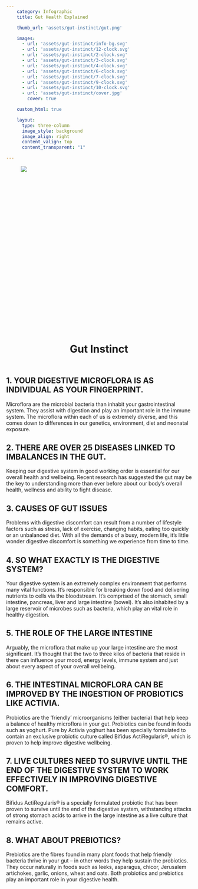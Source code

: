 ```yaml
---
    category: Infographic
    title: Gut Health Explained

    thumb_url: 'assets/gut-instinct/gut.png'

    images:
      - url: 'assets/gut-instinct/info-bg.svg'
      - url: 'assets/gut-instinct/12-clock.svg'
      - url: 'assets/gut-instinct/2-clock.svg'
      - url: 'assets/gut-instinct/3-clock.svg'
      - url: 'assets/gut-instinct/4-clock.svg'
      - url: 'assets/gut-instinct/6-clock.svg'
      - url: 'assets/gut-instinct/7-clock.svg'
      - url: 'assets/gut-instinct/9-clock.svg'
      - url: 'assets/gut-instinct/10-clock.svg'
      - url: 'assets/gut-instinct/cover.jpg'
        cover: true

    custom_html: true

    layout:
      type: three-column
      image_style: background
      image_align: right
      content_valign: top
      content_transparent: "1"

---
```


<div class="gut">
  <figure class="image">
    <img class="bg" src="assets/gut-instinct/info-bg.svg" data-media-id="images:1" data-original>
    <a href="#item1" data-overlay='false' data-app-view="layer" data-media-id="images:2" data-background-image="true" data-original></a>
    <a href="#item2" data-overlay='false' data-app-view="layer" data-media-id="images:3" data-background-image="true" data-original></a>
    <a href="#item3" data-overlay='false' data-app-view="layer" data-media-id="images:4" data-background-image="true" data-original></a>
    <a href="#item4" data-overlay='false' data-app-view="layer" data-media-id="images:5" data-background-image="true" data-original></a>
    <a href="#item5" data-overlay='false' data-app-view="layer" data-media-id="images:6" data-background-image="true" data-original></a>
    <a href="#item6" data-overlay='false' data-app-view="layer" data-media-id="images:7" data-background-image="true" data-original></a>
    <a href="#item7" data-overlay='false' data-app-view="layer" data-media-id="images:8" data-background-image="true" data-original></a>
    <a href="#item8" data-hint="Click to learn more" data-overlay='false' data-app-view="layer" data-media-id="images:9" data-background-image="true" data-original class="hint--top hint--always"></a>
    <div class="aspect-ratio" style="padding-bottom: 100%;"></div>
  </figure>
</div>

<figure class="cover-area image" style="background-image: url({{cover.url}})"></figure>
<div class="content">
  <header>
    <div class="wrapper">
      <h1 class="title">Gut Instinct</h1>
    </div>
  </header>

  <article id="item1" class="page stack">
    <div class="content">
      <h2>1. YOUR DIGESTIVE MICROFLORA IS AS INDIVIDUAL AS YOUR FINGERPRINT.</h2>
      <p>Microflora are the microbial bacteria than inhabit your gastrointestinal system. They assist with digestion and play an important role in the immune system. The microflora within each of us is extremely diverse, and this comes down to differences in our genetics, environment, diet and neonatal exposure.</p>
    </div>
  </article>
  <article id="item2" class="page stack">
    <div class="content">
      <h2>2. THERE ARE OVER 25 DISEASES LINKED TO IMBALANCES IN THE GUT.</h2>
      <p>Keeping our digestive system in good working order is essential for our overall health and wellbeing. Recent research has suggested the gut may be the key to understanding more than ever before about our body’s overall health, wellness and ability to fight disease.</p>
    </div>
  </article>
  <article id="item3" class="page stack">
    <div class="content">
      <h2>3. CAUSES OF GUT ISSUES</h2>
      <p>Problems with digestive discomfort can result from a number of lifestyle factors such as stress, lack of exercise, changing habits, eating too quickly or an unbalanced diet. With all the demands of a busy, modern life, it’s little wonder digestive discomfort is something we experience from time to time.</p>
    </div>
  </article>
  <article id="item4" class="page stack">
    <div class="content">
      <h2>4. SO WHAT EXACTLY IS THE DIGESTIVE SYSTEM?</h2>
      <p>Your digestive system is an extremely complex environment that performs many vital functions. It’s responsible for breaking down food and delivering nutrients to cells via the bloodstream. It’s comprised of the stomach, small intestine, pancreas, liver and large intestine (bowel). It’s also inhabited by a large reservoir of microbes such as bacteria, which play an vital role in healthy digestion.</p>
    </div>
  </article>
  <article id="item5" class="page stack">
    <div class="content">
      <h2>5. THE ROLE OF THE LARGE INTESTINE</h2>
      <p>Arguably, the microflora that make up your large intestine are the most significant. It’s thought that the two to three kilos of bacteria that reside in there can influence your mood, energy levels, immune system and just about every aspect of your overall wellbeing.</p>
    </div>
  </article>
  <article id="item6" class="page stack">
    <div class="content">
      <h2>6. THE INTESTINAL MICROFLORA CAN BE IMPROVED BY THE INGESTION OF PROBIOTICS LIKE ACTIVIA.</h2>
      <p>Probiotics are the ‘friendly’ microorganisms (either bacteria) that help keep a balance of healthy microflora in your gut. Probiotics can be found in foods such as yoghurt. Pure by Activia yoghurt has been specially formulated to contain an exclusive probiotic culture called Bifidus ActiRegularis®, which is proven to help improve digestive wellbeing.</p>
    </div>
  </article>
  <article id="item7" class="page stack">
    <div class="content">
      <h2>7. LIVE CULTURES NEED TO SURVIVE UNTIL THE END OF THE DIGESTIVE SYSTEM TO WORK EFFECTIVELY IN IMPROVING DIGESTIVE COMFORT.</h2>
      <p>Bifidus ActiRegularis® is a specially formulated probiotic that has been proven to survive until the end of the digestive system, withstanding attacks of strong stomach acids to arrive in the large intestine as a live culture that remains active.</p>
    </div>
  </article>
  <article id="item8" class="page stack">
    <div class="content">
      <h2>8. WHAT ABOUT PREBIOTICS?</h2>
      <p>Prebiotics are the fibres found in many plant foods that help friendly bacteria thrive in your gut – in other words they help sustain the probiotics. They occur naturally in foods such as leeks, asparagus, chicor, Jerusalem artichokes, garlic, onions, wheat and oats. Both probiotics and prebiotics play an important role in your digestive health.</p>
    </div>
  </article>
</div>

